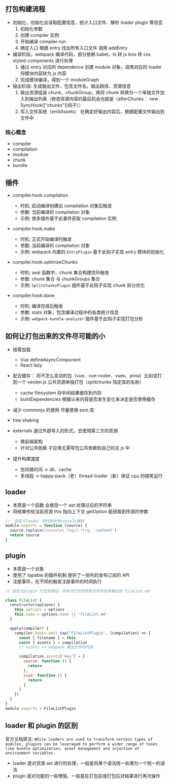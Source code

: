 ## 打包构建流程

- 初始化，初始化会读取配置信息，统计入口文件、解析 loader plugin 等信息
  1. 初始化参数
  2. 创建 compiler 实例
  3. 开始编译 compiler.run
  4. 确定入口 根据 entry 找出所有入口文件 调用 addEntry
- 编译阶段，webpack 编译代码，部分依赖 babel，ts 转 js less 转 css styled-components 进行处理
  1. 通过 entry 对应的 dependence 创建 module 对象，调用对应的 loader 将模块内容转为 js 内容
  2. 完成模块编译，得到一个 moduleGraph
- 输出阶段: 生成输出文件，包含文件名，输出路径，资源信息
  1. 输出资源组装 chunk，chunkGroup，再将 chunk 转换为一个单独文件加入到输出列表（修改资源内容的最后机会也就是（afterChunks： new SyncHook(["chunks"])钩子））
  2. 写入文件系统（emitAssets） 在确定好输出内容后，根据配置文件输出到文件中

### 核心概念

- compiler
- compilation
- module
- chunk
- bundle

## 插件

- compiler.hook.compilation

  - 时机: 启动编译创建出 compilation 对象后触发
  - 参数: 当前编译的 compilation 对象
  - 示例: 很多插件基于此事件获取 compilation 实例

- compiler.hook.make

  - 时机: 正式开始编译时触发
  - 参数: 当前编译的 compilation 对象
  - 示例: webpack 内置的 `EntryPlugin` 基于此钩子实现 entry 模块的初始化

- compiler.hook.optimizeChunks

  - 时机: seal 函数中，chunk 集合构建完毕触发
  - 参数: chunk 集合 与 chunkGroups 集合
  - 示例: `SplitChunksPlugin` 插件基于此钩子实现 chunk 拆分优化

- compiler.hook.done
  - 时机: 编译完成后触发
  - 参数: stats 对象，包含编译过程中的各类统计信息
  - 示例: `webpack-bundle-analyzer` 插件基于此钩子实现打包分析

## 如何让打包出来的文件尽可能的小

- 按需加载
  - Vue defineAsyncComponent
  - React lazy
- 配合缓存： 将不怎么变动的包（vue、vue-router、vuex、pinia）比如说打到一个 vender.js 公共资源单独打包（splitchunks 指定库的名称）
  - cache filesystem 将中间结果缓存到内存
  - buildDependencies 根据以来内容是否发生变化来决定是否使用缓存
- 减少 commonjs 的使用 尽量使用 esm 库
- tree shaking
- externals 通过外部导入的形式，去使用第三方的资源

  - 微前端架构
  - 针对公共依赖 子应用无需导包公共依赖到自己的主 js 中

- 提升构建速度
  - 空间换时间 -> dll、cache
  - 多线程 -> happy-pack（老）thread-loader（新）保证 cpu 的搞笑运行

## loader

- 本质是一个函数 会接受一个 ast 处理过后的字符串
- 将结果传给当前资源 this 指向上下文 getOption 能获取到传递的参数

```javascript
//  自定义loader 将代码中的console替换
module.exports = function (source) {
  source.replace(/console\.log\(.*)/g, 'content')
  return source
}
```

## plugin

- 本质是一个对象
- 使用了 tapable 的插件机制 提供了一些列的发布订阅的 API
- 注册事件，在不同的触发注册事件的时间执行

```javascript
// 自定义plugin 打包完成后，将本次打包的所有文件的名称输出到 fileList.md

class FileList {
  constructor(options) {
    this.options = options
    this.name = options.name || 'fileList.md'
  }

  apply(compiler) {
    compiler.hooks.emit.tap('FileListPlugin', (compilation) => {
      const { filename } = this
      const { assets } = compilation
      // assets => webpack 输出文件的内容

      compilation.assets['key'] = {
        source: function () {
          return
        },
        size: function () {
          return
        }
      }
    })
  }
}
module.exports = FileListPlugin
```

## loader 和 plugin 的区别

官方文档原文: `While loaders are used to transform certain types of modules, plugins can be leveraged to perform a wider range of tasks like bundle optimization, asset management and injection of environment variables.`

- loader 是对资源 ast 进行的处理，一般是将某个语法统一处理为一个统一的语法
- plugin 是对功能的一些增强，一般是在打包前或打包后对结果进行再次操作

